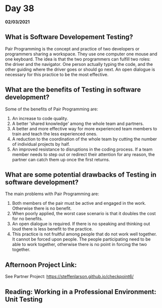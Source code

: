 # Day 38
__02/03/2021__

## What is Software Developement Testing?

Pair Programming is the concept and practice of two developers or programmers sharing a workspace. They use one computer one mouse and one keyboard. The idea is that the two programmers can fulfill two roles: the driver and the navigator. One person actually typing the code, and the other guiding where the driver goes or should go next. An open dialogue is necessary for this practice to be the most effective.

## What are the benefits of Testing in software development?

Some of the benefits of Pair Programming are:
1. An increase to code quality.
2. A better 'shared knowledge' among the whole team and partners.
3. A better and more effective way for more experienced team members to train and teach the less experienced ones.
4. A reduction to the coordination of the whole team by cutting the number of individual projects by half.
5. An improved resistance to disruptions in the coding process. If a team member needs to step out or redirect their attention for any reason, the partner can catch them up once the first returns.


## What are some potential drawbacks of Testing in software development?

The main problems with Pair Programming are:
1. Both members of the pair must be active and engaged in the work. Otherwise there is no benefit.
2. When poorly applied, the worst case scenario is that it doubles the cost for no benefits.
3. An open dialogue is required. If there is no speaking and thinking out loud there is less benefit to the practice.
4. This practice is not fruitful among people that do not work well together. It cannot be forced upon people. The people participating need to be able to work together, otherwise there is no point in forcing the two together.


## Afternoon Project Link:

See Partner Project: https://steffenlarson.github.io/checkpoint6/


## Reading: Working in a Professional Environment: Unit Testing